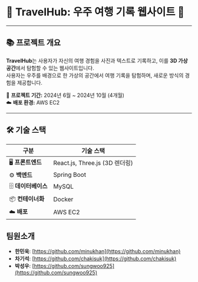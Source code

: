 # 🚀 **TravelHub: 우주 여행 기록 웹사이트** 🌌  

---

## 📚 **프로젝트 개요**  
**TravelHub**는 사용자가 자신의 여행 경험을 사진과 텍스트로 기록하고, 이를 **3D 가상 공간**에서 탐험할 수 있는 웹사이트입니다.  
사용자는 우주를 배경으로 한 가상의 공간에서 여행 기록을 탐험하며, 새로운 방식의 경험을 제공합니다.  

📅 **프로젝트 기간:** 2024년 6월 ~ 2024년 10월 (4개월)  
☁️ **배포 환경:** AWS EC2  

---

## 🛠️ **기술 스택**  

| **구분**      | **기술 스택**               |
|-------------|-----------------------------|
| 🖥️ **프론트엔드** | React.js, Three.js (3D 렌더링) |
| ⚙️ **백엔드**     | Spring Boot                |
| 🗄️ **데이터베이스** | MySQL                      |
| 📦 **컨테이너화**  | Docker                     |
| ☁️ **배포**      | AWS EC2                    |


## 팀원소개 
- **한민욱**: [https://github.com/minukhan](https://github.com/minukhan)
- **차기석**: [https://github.com/chakisuk](https://github.com/chakisuk)
- **박성우**: [https://github.com/sungwoo925](https://github.com/sungwoo925)


